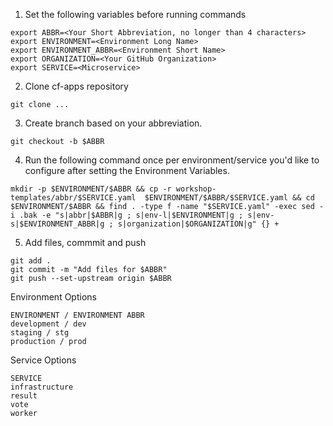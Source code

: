 1. Set the following variables before running commands
``` console
export ABBR=<Your Short Abbreviation, no longer than 4 characters>
export ENVIRONMENT=<Environment Long Name>
export ENVIRONMENT_ABBR=<Environment Short Name>
export ORGANIZATION=<Your GitHub Organization>
export SERVICE=<Microservice>
```
2. Clone cf-apps repository
``` console
git clone ...
```
3. Create branch based on your abbreviation. 
``` console
git checkout -b $ABBR
```
4. Run the following command once per environment/service you'd like to configure after setting the Environment Variables.
``` console
mkdir -p $ENVIRONMENT/$ABBR && cp -r workshop-templates/abbr/$SERVICE.yaml  $ENVIRONMENT/$ABBR/$SERVICE.yaml && cd $ENVIRONMENT/$ABBR && find . -type f -name "$SERVICE.yaml" -exec sed -i .bak -e "s|abbr|$ABBR|g ; s|env-l|$ENVIRONMENT|g ; s|env-s|$ENVIRONMENT_ABBR|g ; s|organization|$ORGANIZATION|g" {} +
```
5. Add files, commmit and push
``` console
git add .
git commit -m "Add files for $ABBR"
git push --set-upstream origin $ABBR
```


Environment Options
```
ENVIRONMENT / ENVIRONMENT ABBR
development / dev
staging / stg
production / prod
```

Service Options
```
SERVICE
infrastructure
result
vote
worker
```